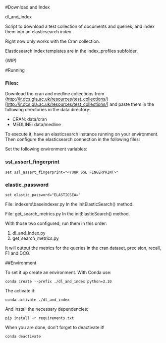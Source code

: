 #Download and Index

dl_and_index

Script to download a test collection of documents and queries, and index them into an elasticsearch index.

Right now only works with the Cran collection.


Elasticsearch index templates are in the index_profiles subfolder.

(WIP)

#Running

### Files:

Download the cran and medline collections from (http://ir.dcs.gla.ac.uk/resources/test_collections/)[http://ir.dcs.gla.ac.uk/resources/test_collections/] and paste them in the following directories in the data directory:

- CRAN: data/cran
- MEDLINE: data/medline

To execute it, have an elasticsearch instance running on your environment.
Then configure the elasticsearch connection in the following files:

Set the following environment variables:

### ssl_assert_fingerprint

```
set ssl_assert_fingerprint="<YOUR SSL FINGERPRINT>"
```

### elastic_password
```
set elastic_password="ELASTICSEA="
```

File: indexers\baseindexer.py
In the initElasticSearch() method.

File: get_search_metrics.py
In the initElasticSearch() method.

With those two configured, run them in this order:

1. dl_and_index.py
2. get_search_metrics.py

It will output the metrics for the queries in the cran dataset, precision, recall, F1 and DCG.

##Environment

To set it up create an environment. With Conda use:
```
conda create --prefix ./dl_and_index python=3.10
```
The activate it:
```
conda activate ./dl_and_index
```
And install the necessary dependencies:

```
pip install -r requirements.txt
```

When you are done, don't forget to deactivate it!

```
conda deactivate
```